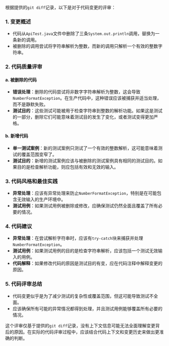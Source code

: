 根据提供的`git diff`记录，以下是对于代码变更的评审：

### 1. 变更概述
- 代码从`ApiTest.java`文件中删除了三条`System.out.println`调用，替换为一条新的调用。
- 被删除的调用尝试将字符串解析为整数，而新的调用只解析一个有效的整数字符串。

### 2. 代码质量评审

#### a. 被删除的代码
- **错误处理**：删除的代码尝试将非数字字符串解析为整数，这会导致`NumberFormatException`。在生产代码中，这种错误应该被捕获并适当处理，而不是静默失败。
- **测试目的**：这些测试可能被用于检查字符串到整数的解析功能。如果这是测试的一部分，删除它们可能意味着测试目的发生了变化，或者测试变得更加严格。

#### b. 新增代码
- **单一测试案例**：新的测试案例只测试了一个有效的整数解析，这可能意味着测试的覆盖范围变窄了。
- **测试目的**：新增的测试案例应该与被删除的测试案例具有相同的测试目的。如果目的是检查解析功能，则应包括有效和无效的输入。

### 3. 代码风格和最佳实践

- **异常处理**：应该有异常处理来防止`NumberFormatException`，特别是在可能包含无效输入的生产环境中。
- **测试用例**：如果测试用例被删除或修改，应确保测试仍然全面且覆盖了所有必要的情况。

### 4. 代码建议
- **异常处理**：在尝试解析字符串时，应该有`try-catch`块来捕获并处理`NumberFormatException`。
- **测试用例**：如果测试用例的目的是检查字符串解析，应该包括一个测试无效输入的用例。
- **代码解释**：如果修改代码的原因是测试目的有变，应在代码注释中解释变更的原因。

### 5. 代码评审总结
- 代码变更似乎是为了减少测试的复杂性或覆盖范围，但这可能导致测试不全面。
- 应该确保所有可能的异常情况都得到处理，并且测试用例能够覆盖所有必要的情况。

这个评审仅基于提供的`git diff`记录，没有上下文信息可能无法全面理解变更背后的原因。在实际的代码评审过程中，应该结合代码上下文和变更历史来做出更准确的判断。